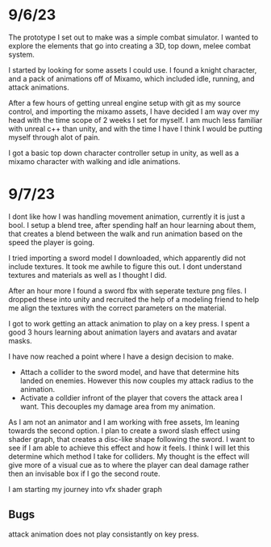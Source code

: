 
# 9/6/23

The prototype I set out to make was a simple combat simulator. I wanted to explore the elements that go into creating a 3D, top down, melee combat system.

I started by looking for some assets I could use. I found a knight character, and a pack of animations off of Mixamo, which included idle, running, and attack animations. 

After a few hours of getting unreal engine setup with git as my source control, and importing the mixamo assets, I have decided I am way over my head with the time scope of 2 weeks I set for myself. I am much less familiar with unreal c++ than unity, and with the time I have I think I would be putting myself through alot of pain. 

I got a basic top down character controller setup in unity, as well as a mixamo character with walking and idle animations. 

# 9/7/23

I dont like how I was handling movement animation, currently it is just a bool.
I setup a blend tree, after spending half an hour learning about them, that creates a blend between the walk and run animation based on the speed the player is going. 

I tried importing a sword model I downloaded, which apparently did not include textures. It took me awhile to figure this out. I dont understand textures and materials as well as I thought I did.

After an hour more I found a sword fbx with seperate texture png files. I dropped these into unity and recruited the help of a modeling friend to help me align the textures with the correct parameters on the material. 

I got to work getting an attack animation to play on a key press. I spent a good 3 hours  learning about animation layers and avatars and avatar masks.

I have now reached a point where I have a design decision to make. 
* Attach a collider to the sword model, and have that determine hits landed on enemies. However this now couples my attack radius to the animation. 
* Activate a colldier infront of the player that covers the attack area I want. This decouples my damage area from my animation. 

As I am not an animator and I am working with free assets, Im leaning towards the second option. I plan to create a sword slash effect using shader graph, that creates a disc-like shape following the sword. I want to see if I am able to achieve this effect and how it feels. I think I will let this determine which method I take for colliders. My thought is the effect will give more of a visual cue as to where the player can deal damage rather then an invisable box if I go the second route.

I am starting my journey into vfx shader graph

## Bugs

attack animation does not play consistantly on key press.